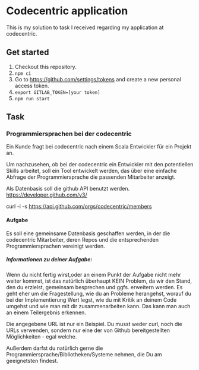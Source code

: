 # Codecentric application

This is my solution to task I received regarding my application at codecentric.

## Get started

1. Checkout this repository.
2. `npm ci`
3. Go to https://github.com/settings/tokens and create a new personal access token.
4. `export GITLAB_TOKEN=[your token]`
5. `npm run start`

## Task

### Programmiersprachen bei der codecentric

Ein Kunde fragt bei codecentric nach einem Scala Entwickler für ein Projekt an.

Um nachzusehen, ob bei der codecentric ein Entwickler mit den potentiellen Skills arbeitet, soll ein Tool entwickelt werden, das über eine einfache Abfrage der Programmiersprache die passenden Mitarbeiter anzeigt.

Als Datenbasis soll die github API benutzt werden.
https://developer.github.com/v3/

curl -i -s https://api.github.com/orgs/codecentric/members

#### Aufgabe
Es soll eine gemeinsame Datenbasis geschaffen werden, in der die codecentric Mitarbeiter, deren Repos und die entsprechenden Programmiersprachen vereinigt werden.

##### Informationen zu deiner Aufgabe:
Wenn du nicht fertig wirst,oder an einem Punkt der Aufgabe nicht mehr weiter
kommst, ist das natürlich überhaupt KEIN Problem, da wir den Stand, den du erzielst, gemeinsam besprechen und ggfs. erweitern werden.
Es geht eher um die Fragestellung, wie du an Probleme herangehst, worauf du bei der Implementierung Wert legst, wie du mit Kritik an deinem Code umgehst und wie man mit dir zusammenarbeiten kann.
Das kann man auch an einem Teilergebnis erkennen.

Die angegebene URL ist nur ein Beispiel.
Du musst weder curl, noch die URLs verwenden, sondern nur eine der von Github bereitgestellten Möglichkeiten - egal welche.

Außerdem darfst du natürlich gerne die Programmiersprache/Bibliotheken/Systeme nehmen, die Du am geeignetsten findest.
